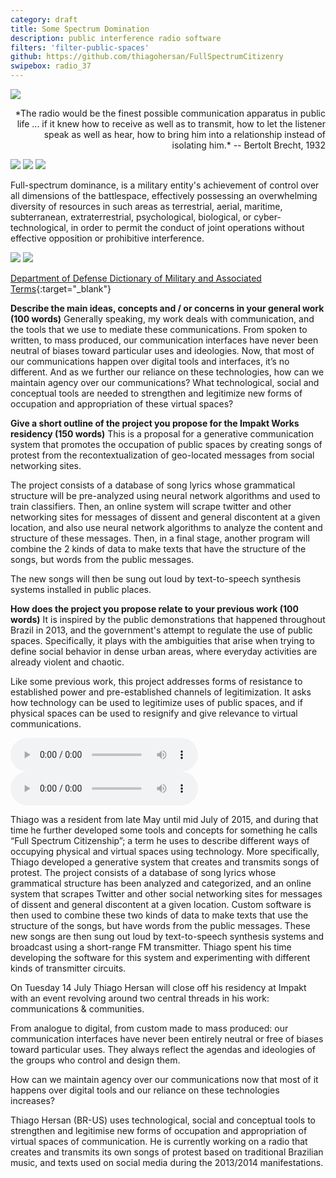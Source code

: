 ```yaml
---
category: draft
title: Some Spectrum Domination
description: public interference radio software
filters: 'filter-public-spaces'
github: https://github.com/thiagohersan/FullSpectrumCitizenry
swipebox: radio_37
---
```

![](/assets/projects/some-spectrum-domination/diagram.png)

<div style="text-align:right;" markdown="1">
  *The radio would be the finest possible communication apparatus in public life ... if it knew how to receive as well as to transmit, how to let the listener speak as well as hear, how to bring him into a relationship instead of isolating him.*  
  -- Bertolt Brecht, 1932
</div>

![](/assets/projects/some-spectrum-domination/radio_3775.jpg)
![](/assets/projects/some-spectrum-domination/radio_3781.jpg)
![](/assets/projects/some-spectrum-domination/radio_3782.jpg)

Full-spectrum dominance, is a military entity's achievement of control over all dimensions of the battlespace, effectively possessing an overwhelming diversity of resources in such areas as terrestrial, aerial, maritime, subterranean, extraterrestrial, psychological, biological, or cyber-technological, in order to permit the conduct of joint operations without effective opposition or prohibitive interference.

![](/assets/projects/some-spectrum-domination/reports.jpg)
![](/assets/projects/some-spectrum-domination/fsd.jpg)

[Department of Defense Dictionary of Military and Associated Terms](http://www.dtic.mil/doctrine/new_pubs/jp1_02.pdf){:target="_blank"}

**Describe the main ideas, concepts and / or concerns in your general work (100 words)**
Generally speaking, my work deals with communication, and the tools that we use to mediate these communications. From spoken to written, to mass produced, our communication interfaces have never been neutral of biases toward particular uses and ideologies. Now, that most of our communications happen over digital tools and interfaces, it’s no different. And as we further our reliance on these technologies, how can we maintain agency over our communications? What technological, social and conceptual tools are needed to strengthen and legitimize new forms of occupation and appropriation of these virtual spaces?

**Give a short outline of the project you propose for the Impakt Works residency (150 words)**
This is a proposal for a generative communication system that promotes the occupation of public spaces by creating songs of protest from the recontextualization of geo-located messages from social networking sites.

The project consists of a database of song lyrics whose grammatical structure will be pre-analyzed using neural network algorithms and used to train classifiers. Then, an online system will scrape twitter and other networking sites for messages of dissent and general discontent at a given location, and also use neural network algorithms to analyze the content and structure of these messages. Then, in a final stage, another program will combine the 2 kinds of data to make texts that have the structure of the songs, but words from the public messages.

The new songs will then be sung out loud by text-to-speech synthesis systems installed in public places.

**How does the project you propose relate to your previous work (100 words)**
It is inspired by the public demonstrations that happened throughout Brazil in 2013, and the government's attempt to regulate the use of public spaces. Specifically, it plays with the ambiguities that arise when trying to define social behavior in dense urban areas, where everyday activities are already violent and chaotic.

Like some previous work, this project addresses forms of resistance to established power and pre-established channels of legitimization. It asks how technology can be used to legitimize uses of public spaces, and if physical spaces can be used to resignify and give relevance to virtual communications.

<audio class="audio-player" controls src="/assets/projects/some-spectrum-domination/tweet.homem.vox.mp3"></audio>
<audio class="audio-player" controls src="/assets/projects/some-spectrum-domination/tweet.tristeza.vox.mp3"></audio>

Thiago was a resident from late May until mid July of 2015, and during that time he further developed some tools and concepts for something he calls “Full Spectrum Citizenship”; a term he uses to describe different ways of occupying physical and virtual spaces using technology. More specifically, Thiago developed a generative system that creates and transmits songs of protest. The project consists of a database of song lyrics whose grammatical structure has been analyzed and categorized, and an online system that scrapes Twitter and other social networking sites for messages of dissent and general discontent at a given location. Custom software is then used to combine these two kinds of data to make texts that use the structure of the songs, but have words from the public messages. These new songs are then sung out loud by text-to-speech synthesis systems and broadcast using a short-range FM transmitter. Thiago spent his time developing the software for this system and experimenting with different kinds of transmitter circuits.


On Tuesday 14 July Thiago Hersan will close off his residency at Impakt with an event revolving around two central threads in his work: communications & communities.

From analogue to digital, from custom made to mass produced: our communication interfaces have never been entirely neutral or free of biases toward particular uses. They always reflect the agendas and ideologies of the groups who control and design them.

How can we maintain agency over our communications now that most of it happens over digital tools and our reliance on these technologies increases?

Thiago Hersan (BR-US) uses technological, social and conceptual tools to strengthen and legitimise new forms of occupation and appropriation of virtual spaces of communication. He is currently working on a radio that creates and transmits its own songs of protest based on traditional Brazilian music, and texts used on social media during the 2013/2014 manifestations.
